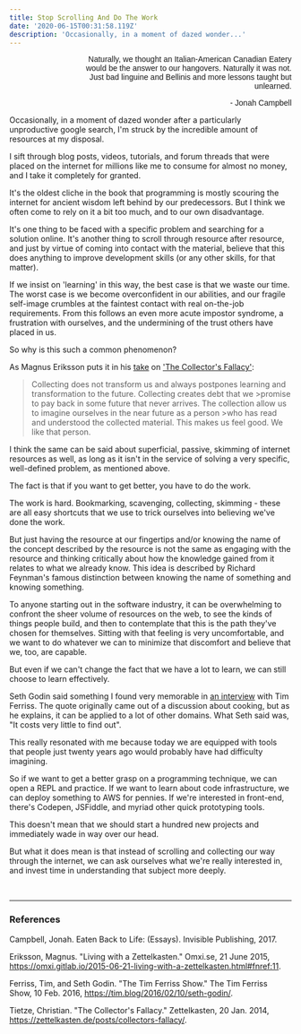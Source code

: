 ```yaml
---
title: Stop Scrolling And Do The Work
date: '2020-06-15T00:31:58.119Z'
description: 'Occasionally, in a moment of dazed wonder...'
---
```


<div id="epigraph" style="width: 75%; margin: 0 0 0 auto; text-align: right; font-family: 'Source Sans Pro', Arial, monospace;">

<span>Naturally, we thought an Italian-American Canadian Eatery would be the answer to our hangovers. Naturally it was not. Just bad linguine and Bellinis and more lessons taught but unlearned.</span>

<span>- Jonah Campbell</span>

</div>

Occasionally, in a moment of dazed wonder after a particularly unproductive google search, I'm struck by the incredible amount of resources at my disposal.

I sift through blog posts, videos, tutorials, and forum threads that were placed on the internet for millions like me to consume for almost no money, and I take it completely for granted.

It's the oldest cliche in the book that programming is mostly scouring the internet for ancient wisdom left behind by our predecessors. But I think we often come to rely on it a bit too much, and to our own disadvantage.

It's one thing to be faced with a specific problem and searching for a solution online. It's another thing to scroll through resource after resource, and just by virtue of coming into contact with the material, believe that this does anything to improve development skills (or any other skills, for that matter).

If we insist on 'learning' in this way, the best case is that we waste our time. The worst case is we become overconfident in our abilities, and our fragile self-image crumbles at the faintest contact with real on-the-job requirements. From this follows an even more acute impostor syndrome, a frustration with ourselves, and the undermining of the trust others have placed in us.

So why is this such a common phenomenon?

As Magnus Eriksson puts it in his [take](https://omxi.gitlab.io/2015-06-21-living-with-a-zettelkasten.html#fnref:11) on ['The Collector's Fallacy'](https://zettelkasten.de/posts/collectors-fallacy/):

> Collecting does not transform us and always postpones learning and transformation to the future. Collecting creates debt that we >promise to pay back in some future that never arrives. The collection allow us to imagine ourselves in the near future as a person >who has read and understood the collected material. This makes us feel good. We like that person.

I think the same can be said about superficial, passive, skimming of internet resources as well, as long as it isn't in the service of solving a very specific, well-defined problem, as mentioned above.

The fact is that if you want to get better, you have to do the work.

The work is hard. Bookmarking, scavenging, collecting, skimming - these are all easy shortcuts that we use to trick ourselves into believing we've done the work.

But just having the resource at our fingertips and/or knowing the name of the concept described by the resource is not the same as engaging with the resource and thinking critically about how the knowledge gained from it relates to what we already know. This idea is described by Richard Feynman's famous distinction between knowing the name of something and knowing something.

To anyone starting out in the software industry, it can be overwhelming to confront the sheer volume of resources on the web, to see the kinds of things people build, and then to contemplate that this is the path they've chosen for themselves. Sitting with that feeling is very uncomfortable, and we want to do whatever we can to minimize that discomfort and believe that we, too, are capable.

But even if we can't change the fact that we have a lot to learn, we can still choose to learn effectively.

Seth Godin said something I found very memorable in [an interview](https://tim.blog/2016/02/10/seth-godin/) with Tim Ferriss. The quote originally came out of a discussion about cooking, but as he explains, it can be applied to a lot of other domains. What Seth said was, "It costs very little to find out".

This really resonated with me because today we are equipped with tools that people just twenty years ago would probably have had difficulty imagining.

So if we want to get a better grasp on a programming technique, we can open a REPL and practice. If we want to learn about code infrastructure, we can deploy something to AWS for pennies. If we're interested in front-end, there's Codepen, JSFiddle, and myriad other quick prototyping tools.

This doesn't mean that we should start a hundred new projects and immediately wade in way over our head.

But what it does mean is that instead of scrolling and collecting our way through the internet, we can ask ourselves what we're really interested in, and invest time in understanding that subject more deeply.

<br />

---

<div style="word-break: break-word;">

### References

Campbell, Jonah. Eaten Back to Life: (Essays). Invisible Publishing, 2017.

Eriksson, Magnus. "Living with a Zettelkasten." Omxi.se, 21 June 2015, https://omxi.gitlab.io/2015-06-21-living-with-a-zettelkasten.html#fnref:11.

Ferriss, Tim, and Seth Godin. "The Tim Ferriss Show." The Tim Ferriss Show, 10 Feb. 2016, https://tim.blog/2016/02/10/seth-godin/.

Tietze, Christian. "The Collector's Fallacy." Zettelkasten, 20 Jan. 2014, https://zettelkasten.de/posts/collectors-fallacy/.

</div>
